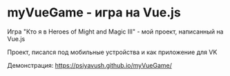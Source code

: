 # myVueGame - игра на Vue.js

Игра "Кто я в Heroes of Might and Magic III" - мой проект, написанный на Vue.js

Проект, писался под мобильные устройства и как приложение для VK

Демонстрация: https://psiyavush.github.io/myVueGame/
